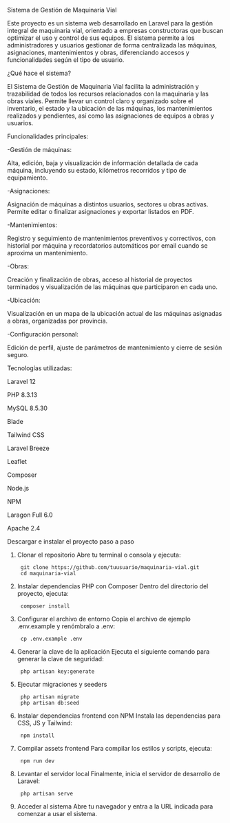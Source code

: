 Sistema de Gestión de Maquinaria Vial

Este proyecto es un sistema web desarrollado en Laravel para la gestión integral de maquinaria vial, orientado a empresas constructoras que buscan optimizar el uso y control de sus equipos. El sistema permite a los administradores y usuarios gestionar de forma centralizada las máquinas, asignaciones, mantenimientos y obras, diferenciando accesos y funcionalidades según el tipo de usuario.

¿Qué hace el sistema?

El Sistema de Gestión de Maquinaria Vial facilita la administración y trazabilidad de todos los recursos relacionados con la maquinaria y las obras viales. Permite llevar un control claro y organizado sobre el inventario, el estado y la ubicación de las máquinas, los mantenimientos realizados y pendientes, así como las asignaciones de equipos a obras y usuarios.




Funcionalidades principales:


-Gestión de máquinas: 

Alta, edición, baja y visualización de información detallada de cada máquina, incluyendo su estado, kilómetros recorridos y tipo de equipamiento.

-Asignaciones:


Asignación de máquinas a distintos usuarios, sectores u obras activas. Permite editar o finalizar asignaciones y exportar listados en PDF.

-Mantenimientos:


Registro y seguimiento de mantenimientos preventivos y correctivos, con historial por máquina y recordatorios automáticos por email cuando se aproxima un mantenimiento.

-Obras:


Creación y finalización de obras, acceso al historial de proyectos terminados y visualización de las máquinas que participaron en cada uno.

-Ubicación:


Visualización en un mapa de la ubicación actual de las máquinas asignadas a obras, organizadas por provincia.

-Configuración personal:


Edición de perfil, ajuste de parámetros de mantenimiento y cierre de sesión seguro.


Tecnologías utilizadas:


Laravel 12

PHP 8.3.13

MySQL 8.5.30

Blade

Tailwind CSS

Laravel Breeze

Leaflet

Composer

Node.js

NPM

Laragon Full 6.0

Apache 2.4


Descargar e instalar el proyecto paso a paso

1. Clonar el repositorio
Abre tu terminal o consola y ejecuta:

        git clone https://github.com/tuusuario/maquinaria-vial.git
        cd maquinaria-vial

2. Instalar dependencias PHP con Composer
Dentro del directorio del proyecto, ejecuta:

        composer install

3. Configurar el archivo de entorno
Copia el archivo de ejemplo .env.example y renómbralo a .env:

        cp .env.example .env
4. Generar la clave de la aplicación
Ejecuta el siguiente comando para generar la clave de seguridad:

        php artisan key:generate

5. Ejecutar migraciones y seeders

        php artisan migrate
        php artisan db:seed
   
7. Instalar dependencias frontend con NPM
Instala las dependencias para CSS, JS y Tailwind:
        
        npm install
7. Compilar assets frontend
Para compilar los estilos y scripts, ejecuta:

        npm run dev
8. Levantar el servidor local
Finalmente, inicia el servidor de desarrollo de Laravel:

        php artisan serve
9. Acceder al sistema
Abre tu navegador y entra a la URL indicada para comenzar a usar el sistema.





